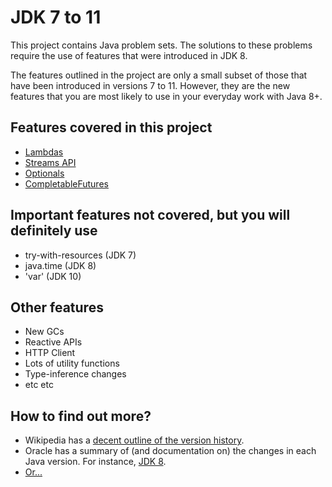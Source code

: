 # JDK 7 to 11

This project contains Java problem sets. The solutions to these problems require the use of features that were introduced in JDK 8.

The features outlined in the project are only a small subset of those that have been introduced in versions 7 to 11. 
However, they are the new features that you are most likely to use in your everyday work with Java 8+.

## Features covered in this project

- [Lambdas](docs/lambdas.md)
- [Streams API](docs/streams-api.md)
- [Optionals](docs/optionals.md)
- [CompletableFutures](docs/completable-futures.md) 

## Important features not covered, but you will definitely use
- try-with-resources (JDK 7)
- java.time (JDK 8)
- 'var' (JDK 10)

## Other features
- New GCs
- Reactive APIs 
- HTTP Client
- Lots of utility functions
- Type-inference changes
- etc etc

## How to find out more?

- Wikipedia has a [decent outline of the version history](https://en.wikipedia.org/wiki/Java_version_history).
- Oracle has a summary of (and documentation on) the changes in each Java version. For instance, [JDK 8](https://www.oracle.com/technetwork/java/javase/8-whats-new-2157071.html). 
- [Or...](http://lmgtfy.com/?q=Java+8+new+features)